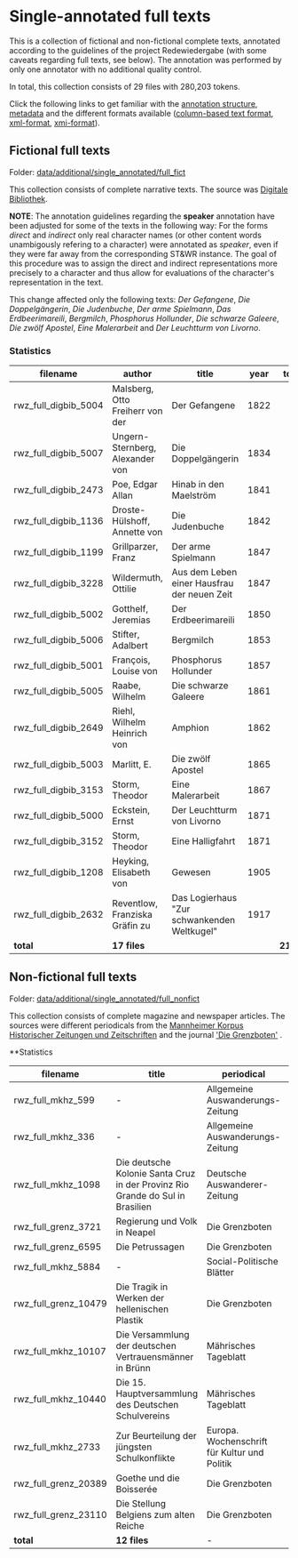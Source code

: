 # Single-annotated full texts
This is a collection of fictional and non-fictional complete texts, annotated according to the guidelines of the project Redewiedergabe (with some caveats regarding full texts, see below). The annotation was performed by only one annotator with no additional quality control. 

In total, this collection consists of 29 files with 280,203 tokens.

Click the following links to get familiar with the [annotation structure](annotation_structure.md), [metadata](metadata.md) and the different formats available ([column-based text format](column_based_text_format.md),  [xml-format](xml_format.md),  [xmi-format](xmi_format.md)).

## Fictional full texts
Folder: [data/additional/single_annotated/full_fict](../../data/additional/single_annotated/full_fict)

This collection consists of complete narrative texts. The source was [Digitale Bibliothek](https://textgrid.de/digitale-bibliothek).

**NOTE**: The annotation guidelines regarding the **speaker** annotation have been adjusted for some of the texts in the following way: For the forms *direct* and *indirect* only real character names (or other content words unambigously refering to a character) were annotated as *speaker*, even if they were far away from the corresponding ST&WR instance. The goal of this procedure was to assign the direct and indirect representations more precisely to a character and thus allow for evaluations of the character's representation in the text. 

This change affected only the following texts: *Der Gefangene*, *Die Doppelgängerin*, *Die Judenbuche*, *Der arme Spielmann*, *Das Erdbeerimareili*, *Bergmilch*, *Phosphorus Hollunder*, *Die schwarze Galeere*, *Die zwölf Apostel*, *Eine Malerarbeit* and *Der Leuchtturm von Livorno*.

### Statistics

| filename | author | title | year | tokens |
|----------|--------|-------|------|--------|
| rwz_full_digbib_5004 | Malsberg, Otto Freiherr von der | Der Gefangene | 1822 |  |
| rwz_full_digbib_5007 | Ungern-Sternberg, Alexander von | Die Doppelgängerin | 1834 |  |
| rwz_full_digbib_2473 | Poe, Edgar Allan | Hinab in den Maelström | 1841 |  |
| rwz_full_digbib_1136 | Droste-Hülshoff, Annette von | Die Judenbuche | 1842 |  |
| rwz_full_digbib_1199 | Grillparzer, Franz | Der arme Spielmann | 1847 |  |
| rwz_full_digbib_3228 | Wildermuth, Ottilie | Aus dem Leben einer Hausfrau der neuen Zeit | 1847 |  |
| rwz_full_digbib_5002 | Gotthelf, Jeremias | Der Erdbeerimareili | 1850 |  |
| rwz_full_digbib_5006 | Stifter, Adalbert | Bergmilch | 1853 |  |
| rwz_full_digbib_5001 | François, Louise von | Phosphorus Hollunder | 1857 |  |
| rwz_full_digbib_5005 | Raabe, Wilhelm | Die schwarze Galeere | 1861 |  |
| rwz_full_digbib_2649 | Riehl, Wilhelm Heinrich von | Amphion | 1862 |  |
| rwz_full_digbib_5003 | Marlitt, E. | Die zwölf Apostel | 1865 |  |
| rwz_full_digbib_3153 | Storm, Theodor | Eine Malerarbeit | 1867 |  |
| rwz_full_digbib_5000 | Eckstein, Ernst | Der Leuchtturm von Livorno | 1871 |  |
| rwz_full_digbib_3152 | Storm, Theodor | Eine Halligfahrt | 1871 |  |
| rwz_full_digbib_1208 | Heyking, Elisabeth von | Gewesen | 1905 |  |
| rwz_full_digbib_2632 | Reventlow, Franziska Gräfin zu | Das Logierhaus "Zur schwankenden Weltkugel" | 1917 |  |
| **total** | **17 files** |  |  | **218,940** |



## Non-fictional full texts
Folder: [data/additional/single_annotated/full_nonfict](../../data/additional/single_annotated/full_nonfict)

This collection consists of complete magazine and newspaper articles. The sources were different periodicals from the [Mannheimer Korpus Historischer Zeitungen und Zeitschriften](http://www.deutschestextarchiv.de/doku/textquellen#mkhz) and the journal ['Die Grenzboten'](http://www.deutschestextarchiv.de/doku/textquellen#grenzboten) . 

**Statistics

| filename | title | periodical | year | tokens |
|----------|-------|------------|------|--------|
| rwz_full_mkhz_599 | - | Allgemeine Auswanderungs-Zeitung | 1847 | 4,514 |
| rwz_full_mkhz_336 | - | Allgemeine Auswanderungs-Zeitung | 1848 | 3,368 |
| rwz_full_mkhz_1098 | Die deutsche Kolonie Santa Cruz in der Provinz Rio Grande do Sul in Brasilien | Deutsche Auswanderer-Zeitung | 1852 | 3,175 |
| rwz_full_grenz_3721 | Regierung und Volk in Neapel | Die Grenzboten | 1856 | 7,041 |
| rwz_full_grenz_6595 | Die Petrussagen | Die Grenzboten | 1867 | 5,833 |
| rwz_full_mkhz_5884 | - | Social-Politische Blätter | 1873 | 5,118 |
| rwz_full_grenz_10479 | Die Tragik in Werken der hellenischen Plastik | Die Grenzboten | 1880 | 6,609 |
| rwz_full_mkhz_10107 | Die Versammlung der deutschen Vertrauensmänner in Brünn | Mährisches Tageblatt | 1887 | 6,418 |
| rwz_full_mkhz_10440 | Die 15. Hauptversammlung des Deutschen Schulvereins | Mährisches Tageblatt | 1895 | 6,257 |
| rwz_full_mkhz_2733 | Zur Beurteilung der jüngsten Schulkonflikte | Europa. Wochenschrift für Kultur und Politik | 1905 | 3,356 |
| rwz_full_grenz_20389 | Goethe und die Boisserée | Die Grenzboten | 1907 | 4,483 |
| rwz_full_grenz_23110 | Die Stellung Belgiens zum alten Reiche | Die Grenzboten | 1915 | 5,091 |
| **total** | **12 files** | - | - | **61,263** |


